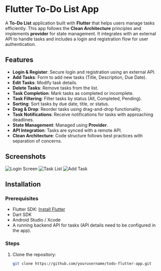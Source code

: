 # Flutter To-Do List App

A **To-Do List** application built with **Flutter** that helps users manage tasks efficiently. This app follows the **Clean Architecture** principles and implements **provider** for state management. It integrates with an external API to handle tasks and includes a login and registration flow for user authentication.

## Features

- **Login & Register**: Secure login and registration using an external API.
- **Add Tasks**: Form to add new tasks (Title, Description, Due Date).
- **Edit Tasks**: Modify task details.
- **Delete Tasks**: Remove tasks from the list.
- **Task Completion**: Mark tasks as completed or incomplete.
- **Task Filtering**: Filter tasks by status (All, Completed, Pending).
- **Sorting**: Sort tasks by due date, title, or status.
- **Drag & Drop**: Reorder tasks using drag-and-drop functionality.
- **Task Notifications**: Receive notifications for tasks with approaching deadlines.
- **State Management**: Managed using **Provider**.
- **API Integration**: Tasks are synced with a remote API.
- **Clean Architecture**: Code structure follows best practices with separation of concerns.

## Screenshots

![Login Screen](screenshots/login_screen.png)
![Task List](screenshots/task_list.png)
![Add Task](screenshots/add_task.png)

## Installation

### Prerequisites

- Flutter SDK: [Install Flutter](https://flutter.dev/docs/get-started/install)
- Dart SDK
- Android Studio / Xcode
- A running backend API for tasks (API details need to be configured in the app).

### Steps

1. Clone the repository:

   ```bash
   git clone https://github.com/yourusername/todo-flutter-app.git
